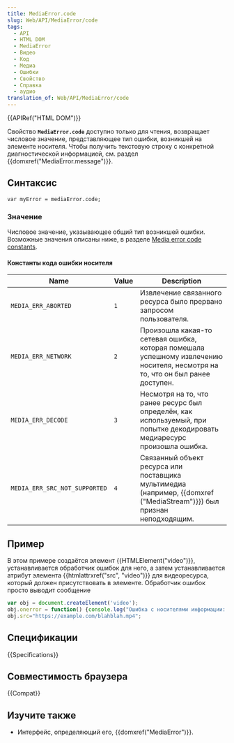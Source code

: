 ```yaml
---
title: MediaError.code
slug: Web/API/MediaError/code
tags:
  - API
  - HTML DOM
  - MediaError
  - Видео
  - Код
  - Медиа
  - Ошибки
  - Свойство
  - Справка
  - аудио
translation_of: Web/API/MediaError/code
---
```


{{APIRef("HTML DOM")}}

Свойство **`MediaError.code`** доступно только для чтения, возвращает числовое значение, представляющее тип ошибки, возникшей на элементе носителя. Чтобы получить текстовую строку с конкретной диагностической информацией, см. раздел {{domxref("MediaError.message")}}.

## Синтаксис

```
var myError = mediaError.code;
```

### Значение

Числовое значение, указывающее общий тип возникшей ошибки. Возможные значения описаны ниже, в разделе [Media error code constants](#media_error_code_constants).

#### Константы кода ошибки носителя

| Name                          | Value | Description                                                                                                                    |
| ----------------------------- | ----- | ------------------------------------------------------------------------------------------------------------------------------ |
| `MEDIA_ERR_ABORTED`           | `1`   | Извлечение связанного ресурса было прервано запросом пользователя.                                                             |
| `MEDIA_ERR_NETWORK`           | `2`   | Произошла какая-то сетевая ошибка, которая помешала успешному извлечению носителя, несмотря на то, что он был ранее доступен.  |
| `MEDIA_ERR_DECODE`            | `3`   | Несмотря на то, что ранее ресурс был определён, как используемый, при попытке декодировать медиаресурс произошла ошибка.       |
| `MEDIA_ERR_SRC_NOT_SUPPORTED` | `4`   | Связанный объект ресурса или поставщика мультимедиа (например, {{domxref ("MediaStream")}}) был признан неподходящим. |

## Пример

В этом примере создаётся элемент {{HTMLElement("video")}}, устанавливается обработчик ошибок для него, а затем устанавливается атрибут элемента {{htmlattrxref("src", "video")}} для видеоресурса, который должен присутствовать в элементе. Обработчик ошибок просто выводит сообщение

```js
var obj = document.createElement('video');
obj.onerror = function() {console.log("Ошибка с носителями информации: " + obj.error.code);}
obj.src="https://example.com/blahblah.mp4";
```

## Спецификации

{{Specifications}}

## Совместимость браузера

{{Compat}}

## Изучите также

- Интерфейс, определяющий его, {{domxref("MediaError")}}.
